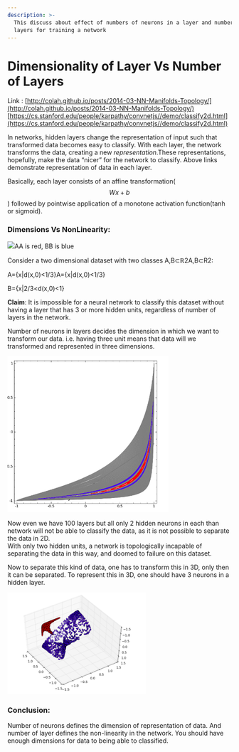 ```yaml
---
description: >-
  This discuss about effect of numbers of neurons in a layer and number of
  layers for training a network
---
```


# Dimensionality of Layer Vs Number of Layers

Link : [http://colah.github.io/posts/2014-03-NN-Manifolds-Topology/](http://colah.github.io/posts/2014-03-NN-Manifolds-Topology/)  
          [https://cs.stanford.edu/people/karpathy/convnetjs//demo/classify2d.html](https://cs.stanford.edu/people/karpathy/convnetjs//demo/classify2d.html)

In networks, hidden layers change the representation of input such that transformed data becomes easy to classify. With each layer, the network transforms the data, creating a new _representation_.These representations, hopefully, make the data “nicer” for the network to classify. Above links demonstrate representation of data in each layer. 

Basically, each layer consists of an affine transformation\( $$Wx+b$$ \) followed by pointwise application of a monotone activation function\(tanh or sigmoid\).

### Dimensions Vs NonLinearity:

![](http://colah.github.io/posts/2014-03-NN-Manifolds-Topology/img/topology_base.png)AA is red, BB is blue

Consider a two dimensional dataset with two classes A,B⊂ℝ2A,B⊂R2:

A={x\|d\(x,0\)&lt;1/3}A={x\|d\(x,0\)&lt;1/3}

B={x\|2/3&lt;d\(x,0\)&lt;1}  
  
**Claim**: It is impossible for a neural network to classify this dataset without having a layer that has 3 or more hidden units, regardless of number of layers in the network.  
  
Number of neurons in layers decides the dimension in which we want to transform our data. i.e. having three unit means that data will we transformed and represented in three dimensions.

![](../.gitbook/assets/image%20%2845%29.png)

Now even we have 100 layers but all only 2 hidden neurons in each than network will not be able to classify the data, as it is not possible to separate the data in 2D.   
With only two hidden units, a network is topologically incapable of separating the data in this way, and doomed to failure on this dataset.

Now to separate this kind of data, one has to transform this in 3D, only then it can be separated. To represent this in 3D, one should have 3 neurons in a hidden layer. 

![Transformation of original data in 3D](../.gitbook/assets/image%20%2875%29.png)

### Conclusion:

Number of neurons defines the dimension of representation of data. And number of layer defines the non-linearity in the network. You should have enough dimensions for data to being able to classified.  


